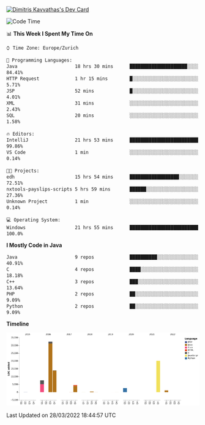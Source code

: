 <a href="https://app.daily.dev/JimR21"><img src="https://api.daily.dev/devcards/1a6ea627b9cf4de4a4f1b5f5cac8c85e.png?r=t8i" width="400" alt="Dimitris Kavvathas's Dev Card"/></a>

<!--START_SECTION:waka-->
![Code Time](http://img.shields.io/badge/Code%20Time-3%2C424%20hrs%202%20mins-blue)

📊 **This Week I Spent My Time On** 

```text
⌚︎ Time Zone: Europe/Zurich

💬 Programming Languages: 
Java                     18 hrs 30 mins      █████████████████████░░░░   84.41% 
HTTP Request             1 hr 15 mins        █░░░░░░░░░░░░░░░░░░░░░░░░   5.71% 
JSP                      52 mins             █░░░░░░░░░░░░░░░░░░░░░░░░   4.01% 
XML                      31 mins             ░░░░░░░░░░░░░░░░░░░░░░░░░   2.43% 
SQL                      20 mins             ░░░░░░░░░░░░░░░░░░░░░░░░░   1.58%

🔥 Editors: 
IntelliJ                 21 hrs 53 mins      █████████████████████████   99.86% 
VS Code                  1 min               ░░░░░░░░░░░░░░░░░░░░░░░░░   0.14%

🐱‍💻 Projects: 
edh                      15 hrs 54 mins      ██████████████████░░░░░░░   72.51% 
nxtools-payslips-scripts 5 hrs 59 mins       ██████░░░░░░░░░░░░░░░░░░░   27.36% 
Unknown Project          1 min               ░░░░░░░░░░░░░░░░░░░░░░░░░   0.14%

💻 Operating System: 
Windows                  21 hrs 55 mins      █████████████████████████   100.0%

```

**I Mostly Code in Java** 

```text
Java                     9 repos             ██████████░░░░░░░░░░░░░░░   40.91% 
C                        4 repos             ████░░░░░░░░░░░░░░░░░░░░░   18.18% 
C++                      3 repos             ███░░░░░░░░░░░░░░░░░░░░░░   13.64% 
PHP                      2 repos             ██░░░░░░░░░░░░░░░░░░░░░░░   9.09% 
Python                   2 repos             ██░░░░░░░░░░░░░░░░░░░░░░░   9.09%

```


**Timeline**

![Chart not found](https://raw.githubusercontent.com/JimR21/JimR21/master/charts/bar_graph.png) 


 Last Updated on 28/03/2022 18:44:57 UTC
<!--END_SECTION:waka-->

<!--
**JimR21/JimR21** is a ✨ _special_ ✨ repository because its `README.md` (this file) appears on your GitHub profile.

Here are some ideas to get you started:

- 🔭 I’m currently working on ...
- 🌱 I’m currently learning ...
- 👯 I’m looking to collaborate on ...
- 🤔 I’m looking for help with ...
- 💬 Ask me about ...
- 📫 How to reach me: ...
- 😄 Pronouns: ...
- ⚡ Fun fact: ...
-->
